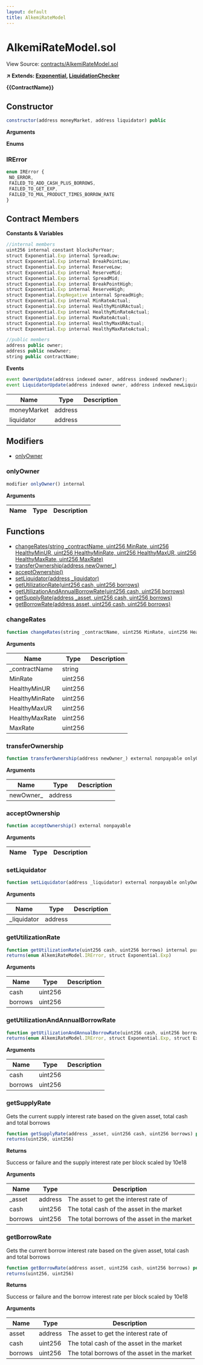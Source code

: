 ```yaml
---
layout: default
title: AlkemiRateModel
---
```


# AlkemiRateModel.sol

View Source: [contracts/AlkemiRateModel.sol](../contracts/AlkemiRateModel.sol)

**↗ Extends: [Exponential](Exponential.md), [LiquidationChecker](LiquidationChecker.md)**

**{{ContractName}}**

## Constructor

```js
constructor(address moneyMarket, address liquidator) public
```

**Arguments**

**Enums**
### IRError

```js
enum IRError {
 NO_ERROR,
 FAILED_TO_ADD_CASH_PLUS_BORROWS,
 FAILED_TO_GET_EXP,
 FAILED_TO_MUL_PRODUCT_TIMES_BORROW_RATE
}
```

## Contract Members
**Constants & Variables**

```js
//internal members
uint256 internal constant blocksPerYear;
struct Exponential.Exp internal SpreadLow;
struct Exponential.Exp internal BreakPointLow;
struct Exponential.Exp internal ReserveLow;
struct Exponential.Exp internal ReserveMid;
struct Exponential.Exp internal SpreadMid;
struct Exponential.Exp internal BreakPointHigh;
struct Exponential.Exp internal ReserveHigh;
struct Exponential.ExpNegative internal SpreadHigh;
struct Exponential.Exp internal MinRateActual;
struct Exponential.Exp internal HealthyMinURActual;
struct Exponential.Exp internal HealthyMinRateActual;
struct Exponential.Exp internal MaxRateActual;
struct Exponential.Exp internal HealthyMaxURActual;
struct Exponential.Exp internal HealthyMaxRateActual;

//public members
address public owner;
address public newOwner;
string public contractName;

```

**Events**

```js
event OwnerUpdate(address indexed owner, address indexed newOwner);
event LiquidatorUpdate(address indexed owner, address indexed newLiquidator, address indexed oldLiquidator);
```

| Name        | Type           | Description  |
| ------------- |------------- | -----|
| moneyMarket | address |  | 
| liquidator | address |  | 

## Modifiers

- [onlyOwner](#onlyowner)

### onlyOwner

```js
modifier onlyOwner() internal
```

**Arguments**

| Name        | Type           | Description  |
| ------------- |------------- | -----|

## Functions

- [changeRates(string _contractName, uint256 MinRate, uint256 HealthyMinUR, uint256 HealthyMinRate, uint256 HealthyMaxUR, uint256 HealthyMaxRate, uint256 MaxRate)](#changerates)
- [transferOwnership(address newOwner_)](#transferownership)
- [acceptOwnership()](#acceptownership)
- [setLiquidator(address _liquidator)](#setliquidator)
- [getUtilizationRate(uint256 cash, uint256 borrows)](#getutilizationrate)
- [getUtilizationAndAnnualBorrowRate(uint256 cash, uint256 borrows)](#getutilizationandannualborrowrate)
- [getSupplyRate(address _asset, uint256 cash, uint256 borrows)](#getsupplyrate)
- [getBorrowRate(address asset, uint256 cash, uint256 borrows)](#getborrowrate)

### changeRates

```js
function changeRates(string _contractName, uint256 MinRate, uint256 HealthyMinUR, uint256 HealthyMinRate, uint256 HealthyMaxUR, uint256 HealthyMaxRate, uint256 MaxRate) public nonpayable onlyOwner 
```

**Arguments**

| Name        | Type           | Description  |
| ------------- |------------- | -----|
| _contractName | string |  | 
| MinRate | uint256 |  | 
| HealthyMinUR | uint256 |  | 
| HealthyMinRate | uint256 |  | 
| HealthyMaxUR | uint256 |  | 
| HealthyMaxRate | uint256 |  | 
| MaxRate | uint256 |  | 

### transferOwnership

```js
function transferOwnership(address newOwner_) external nonpayable onlyOwner 
```

**Arguments**

| Name        | Type           | Description  |
| ------------- |------------- | -----|
| newOwner_ | address |  | 

### acceptOwnership

```js
function acceptOwnership() external nonpayable
```

**Arguments**

| Name        | Type           | Description  |
| ------------- |------------- | -----|

### setLiquidator

```js
function setLiquidator(address _liquidator) external nonpayable onlyOwner 
```

**Arguments**

| Name        | Type           | Description  |
| ------------- |------------- | -----|
| _liquidator | address |  | 

### getUtilizationRate

```js
function getUtilizationRate(uint256 cash, uint256 borrows) internal pure
returns(enum AlkemiRateModel.IRError, struct Exponential.Exp)
```

**Arguments**

| Name        | Type           | Description  |
| ------------- |------------- | -----|
| cash | uint256 |  | 
| borrows | uint256 |  | 

### getUtilizationAndAnnualBorrowRate

```js
function getUtilizationAndAnnualBorrowRate(uint256 cash, uint256 borrows) internal view
returns(enum AlkemiRateModel.IRError, struct Exponential.Exp, struct Exponential.Exp)
```

**Arguments**

| Name        | Type           | Description  |
| ------------- |------------- | -----|
| cash | uint256 |  | 
| borrows | uint256 |  | 

### getSupplyRate

Gets the current supply interest rate based on the given asset, total cash and total borrows

```js
function getSupplyRate(address _asset, uint256 cash, uint256 borrows) public view
returns(uint256, uint256)
```

**Returns**

Success or failure and the supply interest rate per block scaled by 10e18

**Arguments**

| Name        | Type           | Description  |
| ------------- |------------- | -----|
| _asset | address | The asset to get the interest rate of | 
| cash | uint256 | The total cash of the asset in the market | 
| borrows | uint256 | The total borrows of the asset in the market | 

### getBorrowRate

Gets the current borrow interest rate based on the given asset, total cash and total borrows

```js
function getBorrowRate(address asset, uint256 cash, uint256 borrows) public view
returns(uint256, uint256)
```

**Returns**

Success or failure and the borrow interest rate per block scaled by 10e18

**Arguments**

| Name        | Type           | Description  |
| ------------- |------------- | -----|
| asset | address | The asset to get the interest rate of | 
| cash | uint256 | The total cash of the asset in the market | 
| borrows | uint256 | The total borrows of the asset in the market | 

